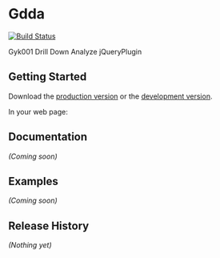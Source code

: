 # Gdda
 

[![Build Status](https://travis-ci.org/gyk001/gdda.png?branch=dev)](https://travis-ci.org/gyk001/gdda)

Gyk001 Drill Down Analyze jQueryPlugin

## Getting Started
Download the [production version][min] or the [development version][max].

[min]: https://raw.github.com/gyk001/gdda/master/dist/gdda.min.js
[max]: https://raw.github.com/gyk001/gdda/master/dist/gdda.js

In your web page:


## Documentation
_(Coming soon)_

## Examples
_(Coming soon)_

## Release History
_(Nothing yet)_

